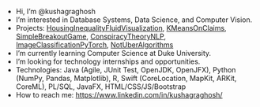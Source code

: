 - Hi, I’m @kushagraghosh
- I’m interested in Database Systems, Data Science, and Computer Vision.
- Projects: [HousingInequalityFluidVisualization](https://github.com/kushagraghosh/HousingInequalityFluidVisualization), [KMeansOnClaims](https://github.com/kushagraghosh/KMeansOnClaims), [SimpleBreakoutGame](https://github.com/kushagraghosh/SimpleBreakoutGame), [ConspiracyTheoryNLP](https://www.logan-cooper.com/conspiracy-network/), [ImageClassificationPyTorch](https://github.com/songyoungoh/team_bassconnections_eurosat), [NotUberAlgorithms](https://github.com/kushagraghosh/NotUber)
- I’m currently learning Computer Science at Duke University.
- I’m looking for technology internships and opportunities. 
- Technologies: Java (Agile, JUnit Test, OpenJDK, OpenJFX), Python (NumPy, Pandas, Matplotlib), R, Swift (CoreLocation, MapKit, ARKit, CoreML), PL/SQL, JavaFX, HTML/CSS/JS/Bootstrap
- How to reach me: https://www.linkedin.com/in/kushagraghosh/

<!---
kushagraghosh/kushagraghosh is a ✨ special ✨ repository because its `README.md` (this file) appears on your GitHub profile.
You can click the Preview link to take a look at your changes.
--->
